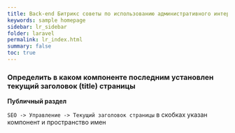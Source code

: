 ```yaml
---
title: Back-end Битрикс советы по использованию административного интерфейса
keywords: sample homepage
sidebar: lr_sidebar
folder: laravel
permalink: lr_index.html
summary: false
toc: true
---
```


### Определить в каком компоненте последним установлен текущий заголовок (title) страницы

**Публичный раздел**

```SEO -> Управление -> Текущий заголовок страницы``` в скобках указан компонент и пространство имен
